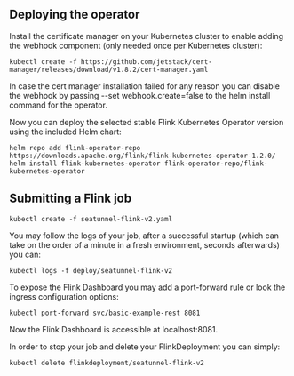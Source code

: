 ## Deploying the operator

Install the certificate manager on your Kubernetes cluster to enable adding the webhook component (only needed once per Kubernetes cluster):

```shell
kubectl create -f https://github.com/jetstack/cert-manager/releases/download/v1.8.2/cert-manager.yaml
```
In case the cert manager installation failed for any reason you can disable the webhook by passing --set webhook.create=false to the helm install command for the operator.

Now you can deploy the selected stable Flink Kubernetes Operator version using the included Helm chart:

```shell
helm repo add flink-operator-repo https://downloads.apache.org/flink/flink-kubernetes-operator-1.2.0/
helm install flink-kubernetes-operator flink-operator-repo/flink-kubernetes-operator
```

## Submitting a Flink job

```shell
kubectl create -f seatunnel-flink-v2.yaml
```

You may follow the logs of your job, after a successful startup (which can take on the order of a minute in a fresh environment, seconds afterwards) you can:

```shell
kubectl logs -f deploy/seatunnel-flink-v2
```

To expose the Flink Dashboard you may add a port-forward rule or look the ingress configuration options:

```shell
kubectl port-forward svc/basic-example-rest 8081
```

Now the Flink Dashboard is accessible at localhost:8081.

In order to stop your job and delete your FlinkDeployment you can simply:

```shell
kubectl delete flinkdeployment/seatunnel-flink-v2
```
